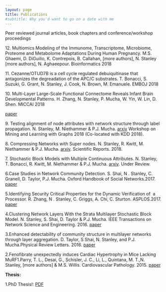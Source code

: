 ```yaml
---
layout: page
title: Publications
#subtitle: Why you'd want to go on a date with me
---
```


Peer reviewed journal articles, book chapters  and conference/workshop proceedings

<p class="p1">12. Multiomics Modeling of the Immunome, Transcriptome, Microbiome, Proteome and Metabolome Adaptations During Human Pregnancy. M.S. Ghaemi, D. DiGuilio, K. Contrepois, B. Callahan, [more authors], N. Stanley [more authors], N. Aghaeepour. Bioinformatics 2018 </p>

<p class="p1">11. Cezanne/OTUD7B is a cell cycle regulated debuiquitinase that antagonizes the degreadation of the APC/C substrates. T. Bonacci, S. Suzuki, G. Grant, N. Stanley, J. Cook, N. Brown, M. Emanuele. EMBOJ 2018 </p>

<p class="p1">10. Multi-Layer Large-Scale Functional Connectome Reveals Infant Brain Developmental Patterns. H. Zhang, N. Stanley, P. Mucha, W. Yin, W. Lin, D. Shen. MICCAI 2018 </p> <a href="https://link.springer.com/chapter/10.1007/978-3-030-00931-1_16">paper</a> 

<p class="p1">9. Testing alignment of node attributes with network structure through label propagation. N. Stanley, M. Niethammer &amp; P.J. Mucha.  <a href="https://arxiv.org/abs/1805.07375">arxiv</a> Workshop on Mining and Learning with Graphs 2018 (Co-located with KDD 2018). </p>

<p class="p1">8. Compressing Networks with Super nodes. N. Stanley, R. Kwitt, M. Niethammer &amp; P.J. Mucha. <a href="https://arxiv.org/abs/1706.04110">arxiv</a>. Scientific Reports. 2018. </p> 

<p class="p1">7. Stochastic Block Models with Multiple Continuous Attributes. N. Stanley, T. Bonacci, R. Kwitt, M. Niethammer &amp; P.J. Mucha. <a href="https://arxiv.org/abs/1803.02726">arxiv</a>. Under Review. </p> 

6.Case Studies in Network Community Detection. S. Shai, N . Stanley, C. Granell, D. Taylor, P.J. Mucha. Oxford Handbook of Social Networks.2017. <a href="https://arxiv.org/abs/1705.02305">paper</a> 

5.Identifying Security Critical Properties for the Dynamic Verification of  a Processor. R. Zhang, N . Stanley, C. Griggs, A. Chi, C. Sturton. ASPLOS.2017. <a href="http://cs.unc.edu/~rzhang/files/ASPLOS2017.pdf">paper</a>

4.Clustering Network Layers With the Strata Multilayer Stochastic Block Model. N. Stanley, S. Shai, D. Taylor &amp; P.J. Mucha. IEEE Transactions on Network Science and Engineering. 2016. <a href="http://ieeexplore.ieee.org/document/7442167/">paper</a>

3.Enhanced detectability of community structure in multilayer networks through layer aggregation. D. Taylor, S Shai, N. Stanley, and P.J. Mucha.Physical Review Letters. 2016. <a href="http://journals.aps.org/prl/abstract/10.1103/PhysRevLett.116.228301">paper</a>

2.Fenofibrate unexpectedly induces Cardiac Hypertrophy in Mice Lacking MuRF1.Parry, T. L., Desai, G., Schisler, J. C., Li, L., Quintana, M. T.,N. Stanley, [more authors] &amp; M.S. Willis. Cardiovascular Pathology. 2015. <a href="http://www.cardiovascularpathology.com/article/S1054-8807(15)00119-2/abstract">paper</a>

<p class="p1"><strong>Thesis:</strong></p>

1.PhD Thesis!: <a href="https://github.com/stanleyn/LaThese/blob/master/diss.pdf">PDF</a> 


